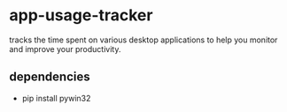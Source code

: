 # app-usage-tracker
tracks the time spent on various desktop applications to help you monitor and improve your productivity.

## dependencies
- pip install pywin32
